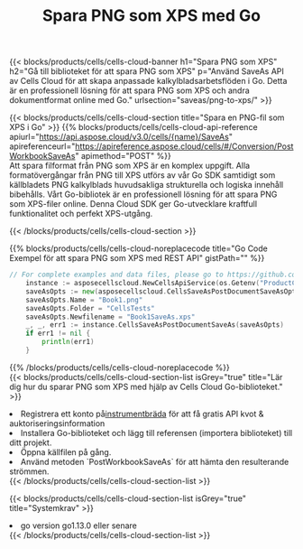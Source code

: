 ﻿---
title:  Spara PNG som XPS med Go
description:  Använder Aspose.Cells Cloud SDK för Go för att spara PNG filformat som XPS filformat.
kwords: Excel, Save PNG as XPS, REST, Go
howto: How to save PNG as XPS using Aspose.Cells Cloud Go library.
---
{{< blocks/products/cells/cells-cloud-banner h1="Spara PNG som XPS" h2="Gå till biblioteket för att spara PNG som XPS" p="Använd SaveAs API av Cells Cloud för att skapa anpassade kalkylbladsarbetsflöden i Go. Detta är en professionell lösning för att spara PNG som XPS och andra dokumentformat online med Go." urlsection="saveas/png-to-xps/" >}}

{{< blocks/products/cells/cells-cloud-section title="Spara en PNG-fil som XPS i Go" >}}
{{% blocks/products/cells/cells-cloud-api-reference apiurl="https://api.aspose.cloud/v3.0/cells/{name}/SaveAs" apireferenceurl="https://apireference.aspose.cloud/cells/#/Conversion/PostWorkbookSaveAs" apimethod="POST" %}}
<br/>
Att spara filformat från PNG som XPS är en komplex uppgift. Alla formatövergångar från PNG till XPS utförs av vår Go SDK samtidigt som källbladets PNG kalkylblads huvudsakliga strukturella och logiska innehåll bibehålls. Vårt Go-bibliotek är en professionell lösning för att spara PNG som XPS-filer online. Denna Cloud SDK ger Go-utvecklare kraftfull funktionalitet och perfekt XPS-utgång.

{{< /blocks/products/cells/cells-cloud-section >}}

{{% blocks/products/cells/cells-cloud-noreplacecode title="Go Code Exempel för att spara PNG som XPS med REST API" gistPath="" %}}
  
```go
// For complete examples and data files, please go to https://github.com/aspose-cells-cloud/aspose-cells-cloud-go/
    instance := asposecellscloud.NewCellsApiService(os.Getenv("ProductClientId"), os.Getenv("ProductClientSecret"))
    saveAsOpts := new(asposecellscloud.CellsSaveAsPostDocumentSaveAsOpts)
    saveAsOpts.Name = "Book1.png"
    saveAsOpts.Folder = "CellsTests"
    saveAsOpts.Newfilename = "Book1SaveAs.xps"
    _, _, err1 := instance.CellsSaveAsPostDocumentSaveAs(saveAsOpts)
    if err1 != nil {
	    println(err1)
    }
```
  
{{% /blocks/products/cells/cells-cloud-noreplacecode %}}
<br/>
{{< blocks/products/cells/cells-cloud-section-list isGrey="true" title="Lär dig hur du sparar PNG som XPS med hjälp av Cells Cloud Go-biblioteket." >}}
<li> Registrera ett konto på<a href="https://dashboard.aspose.cloud/">instrumentbräda</a> för att få gratis API kvot & auktoriseringsinformation</li>
<li>Installera Go-biblioteket och lägg till referensen (importera biblioteket) till ditt projekt.</li>
<li>Öppna källfilen på gång.</li>
<li>Använd metoden `PostWorkbookSaveAs` för att hämta den resulterande strömmen.</li>
{{< /blocks/products/cells/cells-cloud-section-list >}}

{{< blocks/products/cells/cells-cloud-section-list isGrey="true" title="Systemkrav" >}}
<li>go version go1.13.0 eller senare</li>
{{< /blocks/products/cells/cells-cloud-section-list >}}
